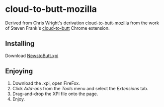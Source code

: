 # cloud-to-butt-mozilla

Derived from Chris Wright's derivation [cloud-to-butt-mozilla](https://github.com/DaveRandom/cloud-to-butt-mozilla) from the work of Steven Frank's [cloud-to-butt](https://github.com/panicsteve/cloud-to-butt) Chrome extension.


## Installing

Download [NewstoButt.xpi](https://github.com/therufs/news-to-butt-mozilla/blob/master/NewstoButt.xpi)


## Enjoying

1. Download the .xpi, open FireFox.
2. Click *Add-ons* from the *Tools* menu and select the *Extensions* tab.
3. Drag-and-drop the XPI file onto the page.
4. Enjoy.
